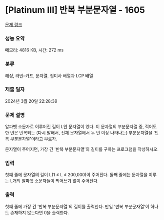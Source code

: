 # [Platinum III] 반복 부분문자열 - 1605 

[문제 링크](https://www.acmicpc.net/problem/1605) 

### 성능 요약

메모리: 4816 KB, 시간: 272 ms

### 분류

해싱, 라빈–카프, 문자열, 접미사 배열과 LCP 배열

### 제출 일자

2024년 3월 20일 22:28:39

### 문제 설명

<p>알파벳 소문자로 이루어진 길이 L인 문자열이 있다. 이 문자열의 부분문자열 중, 적어도 한 번은 반복되는 (다시 말해서, 전체 문자열에서 두 번 이상 나타나는) 부분문자열을 '반복 부분문자열'이라고 부르자.</p>

<p>문자열이 주어지면, 가장 긴 '반복 부분문자열'의 길이를 구하는 프로그램을 작성하시오.</p>

### 입력 

 <p>첫째 줄에 문자열의 길이 L(1 ≤ L ≤ 200,000)이 주어진다. 둘째 줄에는 문자열을 이루는 L개의 알파벳 소문자들이 띄어쓰기 없이 주어진다.</p>

### 출력 

 <p>첫째 줄에 가장 긴 '반복 부분문자열'의 길이를 출력한다. 만일 '반복 부분문자열'이 하나도 존재하지 않는다면 0을 출력한다.</p>

